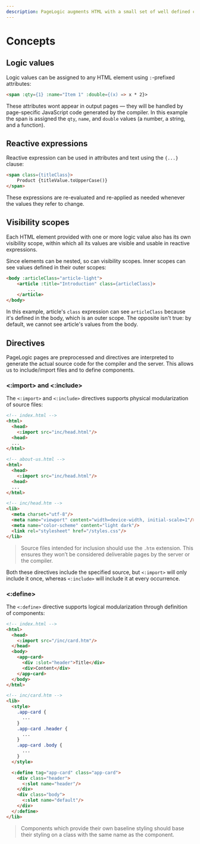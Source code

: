 ```yaml
---
description: PageLogic augments HTML with a small set of well defined concepts
---
```


# Concepts

## Logic values

Logic values can be assigned to any HTML element using `:`-prefixed attributes:

```html
<span :qty={1} :name="Item 1" :double={(x) => x * 2}>
```

These attributes wont appear in output pages — they will be handled by page-specific JavaScript code generated by the compiler. In this example the span is assigned the `qty`, `name`, and `double` values (a number, a string, and a function).

## Reactive expressions

Reactive expression can be used in attributes and text using the `{...}` clause:

```html
<span class={titleClass}>
    Product {titleValue.toUpperCase()}
</span>
```

These expressions are re-evaluated and re-applied as needed whenever the values they refer to change.

## Visibility scopes

Each HTML element provided with one or more logic value also has its own visibility scope, within which all its values are visible and usable in reactive expressions.

Since elements can be nested, so can visibility scopes. Inner scopes can see values defined in their outer scopes:

```html
<body :articleClass="article-light">
    <article :title="Introduction" class={articleClass}>
        ...
    </article>
</body>
```

In this example, article's `class` expression can see `articleClass` because it's defined in the body, which is an outer scope. The opposite isn't true: by default, we cannot see article's values from the body.

## Directives

PageLogic pages are preprocessed and directives are interpreted to generate the actual source code for the compiler and the server. This allows us to include/import files and to define components.

### <:import> and <:include>

The `<:import>` and `<:include>` directives supports physical modularization of source files:

```html
<!-- index.html -->
<html>
  <head>
    <:import src="inc/head.html"/>
  <head>
  ...
</html>
```

```html
<!-- about-us.html -->
<html>
  <head>
    <:import src="inc/head.html"/>
  <head>
  ...
</html>
```

```html
<!-- inc/head.htm -->
<lib>
  <meta charset="utf-8"/>
  <meta name="viewport" content="width=device-width, initial-scale=1"/>
  <meta name="color-scheme" content="light dark"/>
  <link rel="stylesheet" href="/styles.css"/>
</lib>
```

> Source files intended for inclusion should use the `.htm` extension. This ensures they won’t be considered deliverable pages by the server or the compiler.

Both these directives include the specified source, but `<:import>` will only include it once, whereas `<:include>` will include it at every occurrence.

### <:define>

The `<:define>` directive supports logical modularization through definition of components:

```html
<!-- index.html -->
<html>
  <head>
    <:import src="/inc/card.htm"/>
  </head>
  <body>
    <app-card>
      <div :slot="header">Title</div>
      <div>Content</div>
    </app-card>
  </body>
</html>
```

```html
<!-- inc/card.htm -->
<lib>
  <style>
    .app-card {
      ...
    }
    .app-card .header {
      ...
    }
    .app-card .body {
      ...
    }
  </style>

  <:define tag="app-card" class="app-card">
    <div class="header">
      <:slot name="header"/>
    </div>
    <div class="body">
      <:slot name="default"/>
    </div>
  </:define>
</lib>
```

> Components which provide their own baseline styling should base their styling on a class with the same name as the component.
